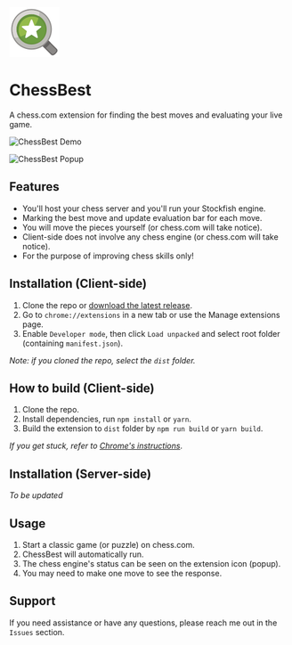 ![ChessBest Icon](https://raw.githubusercontent.com/thanhdanh27600/chessbest/main/public/assets/ext-icon.png)

# ChessBest
A chess.com extension for finding the best moves and evaluating your live game.

![ChessBest Demo](https://gist.github.com/thanhdanh27600/2186c00731e3851de686eddf48c76b90/raw/40be88df956c49ba9e7431fbd035b85b7008992f/gif-1.gif)

![ChessBest Popup](https://gist.github.com/thanhdanh27600/2186c00731e3851de686eddf48c76b90/raw/40be88df956c49ba9e7431fbd035b85b7008992f/img-1.png)

## Features

- You'll host your chess server and you'll run your Stockfish engine.
- Marking the best move and update evaluation bar for each move.
- You will move the pieces yourself (or chess.com will take notice).
- Client-side does not involve any chess engine (or chess.com will take notice).
- For the purpose of improving chess skills only!

## Installation (Client-side)

1. Clone the repo or [download the latest release](https://github.com/thanhdanh27600/chessbest/releases/tag/v1).
2. Go to `chrome://extensions` in a new tab or use the Manage extensions page.
3. Enable `Developer mode`, then click `Load unpacked` and select root folder (containing `manifest.json`).

*Note: if you cloned the repo, select the `dist` folder.*

## How to build (Client-side)

1. Clone the repo.
2. Install dependencies, run `npm install` or `yarn`.
3. Build the extension to `dist` folder by `npm run build` or `yarn build`.

*If you get stuck, refer to [Chrome's instructions](https://developer.chrome.com/docs/extensions/mv3/getstarted/development-basics/#load-unpacked)*.

## Installation (Server-side)
*To be updated*

## Usage

1. Start a classic game (or puzzle) on chess.com.
2. ChessBest will automatically run.
3. The chess engine's status can be seen on the extension icon (popup).
4. You may need to make one move to see the response.

## Support

If you need assistance or have any questions, please reach me out in the `Issues` section.

